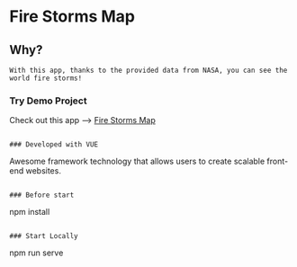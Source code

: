 # Fire Storms Map

## Why?
```
With this app, thanks to the provided data from NASA, you can see the world fire storms!
```

### Try Demo Project

Check out this app --> [Fire Storms Map](https://firestorm-300313.web.app/)
```

### Developed with VUE
```
Awesome framework technology that allows users to create scalable front-end websites.
```

### Before start
```
npm install
```

### Start Locally
```
npm run serve
```
